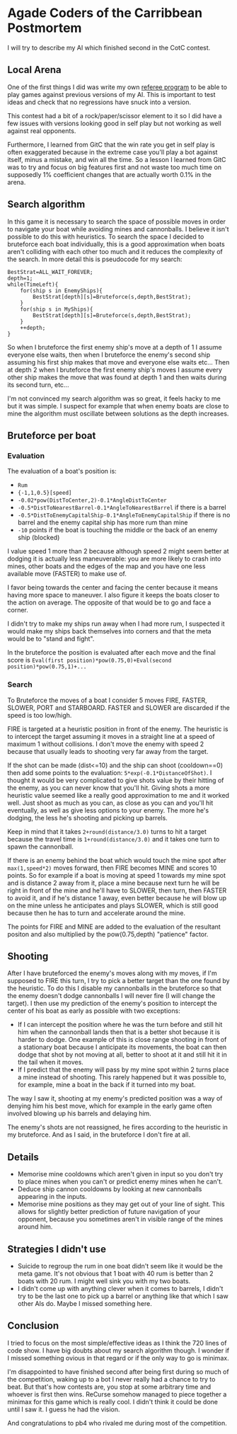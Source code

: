 ﻿# Agade Coders of the Carribbean Postmortem

I will try to describe my AI which finished second in the CotC contest.

## Local Arena

One of the first things I did was write my own [referee program](https://github.com/Agade09/CG-CotC-Arena) to be able to play games against previous versions of my AI. This is important to test ideas and check that no regressions have snuck into a version.

This contest had a bit of a rock/paper/scissor element to it so I did have a few issues with versions looking good in self play but not working as well against real opponents.

Furthermore, I learned from GitC that the win rate you get in self play is often exaggerated because in the extreme case you'll play a bot against itself, minus a mistake, and win all the time. So a lesson I learned from GitC was to try and focus on big features first and not waste too much time on supposedly 1% coefficient changes that are actually worth 0.1% in the arena.

## Search algorithm

In this game it is necessary to search the space of possible moves in order to navigate your boat while avoiding mines and cannonballs. I believe it isn't possible to do this with heuristics. To search the space I decided to bruteforce each boat individually, this is a good approximation when boats aren't colliding with each other too much and it reduces the complexity of the search. In more detail this is pseudocode for my search:

```
BestStrat=ALL_WAIT_FOREVER;
depth=1;
while(TimeLeft){
    for(ship s in EnemyShips){
        BestStrat[depth][s]=Bruteforce(s,depth,BestStrat);
    }
    for(ship s in MyShips){
        BestStrat[depth][s]=Bruteforce(s,depth,BestStrat);
    }
    ++depth;
}
```

So when I bruteforce the first enemy ship's move at a depth of 1 I assume everyone else waits, then when I bruteforce the enemy's second ship assuming his first ship makes that move and everyone else waits etc...
Then at depth 2 when I bruteforce the first enemy ship's moves I assume every other ship makes the move that was found at depth 1 and then waits during its second turn, etc...

I'm not convinced my search algorithm was so great, it feels hacky to me but it was simple. I suspect for example that when enemy boats are close to mine the algorithm must oscillate between solutions as the depth increases.

## Bruteforce per boat

### Evaluation

The evaluation of a boat's position is:

* `Rum`
* `{-1,1,0.5}[speed]`
* `-0.02*pow(DistToCenter,2)-0.1*AngleDistToCenter`
* `-0.5*DistToNearestBarrel-0.1*AngleToNearestBarrel` if there is a barrel
* `-0.5*DistToEnemyCapitalShip-0.1*AngleToEnemyCapitalShip` if there is no barrel and the enemy capital ship has more rum than mine
* `-10` points if the boat is touching the middle or the back of an enemy ship (blocked)

I value speed 1 more than 2 because although speed 2 might seem better at dodging it is actually less maneuverable: you are more likely to crash into mines, other boats and the edges of the map and you have one less available move (FASTER) to make use of.

I favor being towards the center and facing the center because it means having more space to maneuver. I also figure it keeps the boats closer to the action on average. The opposite of that would be to go and face a corner.

I didn't try to make my ships run away when I had more rum, I suspected it would make my ships back themselves into corners and that the meta would be to "stand and fight".

In the bruteforce the position is evaluated after each move and the final score is `Eval(first position)*pow(0.75,0)+Eval(second position)*pow(0.75,1)+...`

### Search

To Bruteforce the moves of a boat I consider 5 moves FIRE, FASTER, SLOWER, PORT and STARBOARD. FASTER and SLOWER are discarded if the speed is too low/high.

FIRE is targeted at a heuristic position in front of the enemy. The heuristic is to intercept the target assuming it moves in a straight line at a speed of maximum 1 without collisions. I don't move the enemy with speed 2 because that usually leads to shooting very far away from the target.

If the shot can be made (dist<=10) and the ship can shoot (cooldown==0) then add some points to the evaluation: `5*exp(-0.1*DistanceOfShot)`. I thought it would be very complicated to give shots value by their hitting of the enemy, as you can never know that you'll hit. Giving shots a more heuristic value seemed like a really good approximation to me and it worked well. Just shoot as much as you can, as close as you can and you'll hit eventually, as well as give less options to your enemy. The more he's dodging, the less he's shooting and picking up barrels.

Keep in mind that it takes `2+round(distance/3.0)` turns to hit a target because the travel time is `1+round(distance/3.0)` and it takes one turn to spawn the cannonball.

If there is an enemy behind the boat which would touch the mine spot after `max(1,speed*2)` moves forward, then FIRE becomes MINE and scores 10 points. So for example if a boat is moving at speed 1 towards my mine spot and is distance 2 away from it, place a mine because next turn he will be right in front of the mine and he'll have to SLOWER, then turn, then FASTER to avoid it, and if he's distance 1 away, even better because he will blow up on the mine unless he anticipates and plays SLOWER, which is still good because then he has to turn and accelerate around the mine.

The points for FIRE and MINE are added to the evaluation of the resultant positon and also multiplied by the pow(0.75,depth) "patience" factor.

## Shooting

After I have bruteforced the enemy's moves along with my moves, if I'm supposed to FIRE this turn, I try to pick a better target than the one found by the heuristic. To do this I disable my cannonballs in the bruteforce so that the enemy doesn't dodge cannonballs I will never fire (I will change the target). I then use my prediction of the enemy's position to intercept the center of his boat as early as possible with two exceptions:
* If I can intercept the position where he was the turn before and still hit him when the cannonball lands then that is a better shot because it is harder to dodge. One example of this is close range shooting in front of a stationary boat because I anticipate its movements, the boat can then dodge that shot by not moving at all, better to shoot at it and still hit it in the tail when it moves.
* If I predict that the enemy will pass by my mine spot within 2 turns place a mine instead of shooting. This rarely happened but it was possible to, for example, mine a boat in the back if it turned into my boat.

The way I saw it, shooting at my enemy's predicted position was a way of denying him his best move, which for example in the early game often involved blowing up his barrels and delaying him.

The enemy's shots are not reassigned, he fires according to the heuristic in my bruteforce. And as I said, in the bruteforce I don't fire at all.

## Details

* Memorise mine cooldowns which aren't given in input so you don't try to place mines when you can't or predict enemy mines when he can't.
* Deduce ship cannon cooldowns by looking at new cannonballs appearing in the inputs.
* Memorise mine positions as they may get out of your line of sight. This allows for slightly better prediction of future navigation of your opponent, because you sometimes aren't in visible range of the mines around him.

## Strategies I didn't use

* Suicide to regroup the rum in one boat didn't seem like it would be the meta game. It's not obvious that 1 boat with 40 rum is better than 2 boats with 20 rum. I might well sink you with my two boats.
* I didn't come up with anything clever when it comes to barrels, I didn't try to be the last one to pick up a barrel or anything like that which I saw other AIs do. Maybe I missed something here.

## Conclusion

I tried to focus on the most simple/effective ideas as I think the 720 lines of code show. I have big doubts about my search algorithm though. I wonder if I missed something ovious in that regard or if the only way to go is minimax.

I'm disappointed to have finished second after being first during so much of the competition, waking up to a bot I never really had a chance to try to beat. But that's how contests are, you stop at some arbitrary time and whoever is first then wins. ReCurse somehow managed to piece together a minimax for this game which is really cool. I didn't think it could be done until I saw it. I guess he had the vision.

And congratulations to pb4 who rivaled me during most of the competition.